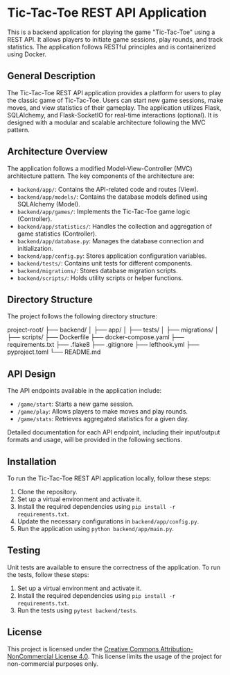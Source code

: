 # Tic-Tac-Toe REST API Application

This is a backend application for playing the game "Tic-Tac-Toe" using a REST API. It allows players to initiate game sessions, play rounds, and track statistics. The application follows RESTful principles and is containerized using Docker.

## General Description

The Tic-Tac-Toe REST API application provides a platform for users to play the classic game of Tic-Tac-Toe. Users can start new game sessions, make moves, and view statistics of their gameplay. The application utilizes Flask, SQLAlchemy, and Flask-SocketIO for real-time interactions (optional). It is designed with a modular and scalable architecture following the MVC pattern.

## Architecture Overview

The application follows a modified Model-View-Controller (MVC) architecture pattern. The key components of the architecture are:

- `backend/app/`: Contains the API-related code and routes (View).
- `backend/app/models/`: Contains the database models defined using SQLAlchemy (Model).
- `backend/app/games/`: Implements the Tic-Tac-Toe game logic (Controller).
- `backend/app/statistics/`: Handles the collection and aggregation of game statistics (Controller).
- `backend/app/database.py`: Manages the database connection and initialization.
- `backend/app/config.py`: Stores application configuration variables.
- `backend/tests/`: Contains unit tests for different components.
- `backend/migrations/`: Stores database migration scripts.
- `backend/scripts/`: Holds utility scripts or helper functions.

## Directory Structure

The project follows the following directory structure:

project-root/
├── backend/
│ ├── app/
│ ├── tests/
│ ├── migrations/
│ ├── scripts/
├── Dockerfile
├── docker-compose.yaml
├── requirements.txt
├── .flake8
├── .gitignore
├── lefthook.yml
├── pyproject.toml
└── README.md


## API Design

The API endpoints available in the application include:

- `/game/start`: Starts a new game session.
- `/game/play`: Allows players to make moves and play rounds.
- `/game/stats`: Retrieves aggregated statistics for a given day.

Detailed documentation for each API endpoint, including their input/output formats and usage, will be provided in the following sections.

## Installation

To run the Tic-Tac-Toe REST API application locally, follow these steps:

1. Clone the repository.
2. Set up a virtual environment and activate it.
3. Install the required dependencies using `pip install -r requirements.txt`.
4. Update the necessary configurations in `backend/app/config.py`.
5. Run the application using `python backend/app/main.py`.

## Testing

Unit tests are available to ensure the correctness of the application. To run the tests, follow these steps:

1. Set up a virtual environment and activate it.
2. Install the required dependencies using `pip install -r requirements.txt`.
3. Run the tests using `pytest backend/tests`.

## License

This project is licensed under the [Creative Commons Attribution-NonCommercial License 4.0](LICENSE). This license limits the usage of the project for non-commercial purposes only.


